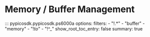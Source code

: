 <!-- Copyright (C) 2018-2022 Pico Technology Ltd. See LICENSE file for terms. -->
# Memory / Buffer Management

::: pypicosdk.pypicosdk.ps6000a
    options:
        filters:
        - "!.*"
        - "buffer"
        - "memory"
        - "!_to_"
        - "!^_"
        show_root_toc_entry: false
        summary: true